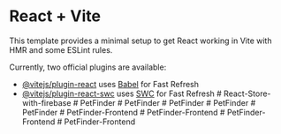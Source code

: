 # React + Vite

This template provides a minimal setup to get React working in Vite with HMR and some ESLint rules.

Currently, two official plugins are available:

- [@vitejs/plugin-react](https://github.com/vitejs/vite-plugin-react/blob/main/packages/plugin-react/README.md) uses [Babel](https://babeljs.io/) for Fast Refresh
- [@vitejs/plugin-react-swc](https://github.com/vitejs/vite-plugin-react-swc) uses [SWC](https://swc.rs/) for Fast Refresh
#   R e a c t - S t o r e - w i t h - f i r e b a s e  
 #   P e t F i n d e r  
 #   P e t F i n d e r  
 #   P e t F i n d e r  
 #   P e t F i n d e r  
 #   P e t F i n d e r  
 #   P e t F i n d e r - F r o n t e n d  
 #   P e t F i n d e r - F r o n t e n d  
 #   P e t F i n d e r - F r o n t e n d  
 #   P e t F i n d e r - F r o n t e n d  
 